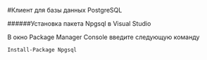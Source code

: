 #Клиент для базы данных PostgreSQL

######Установка пакета Npgsql в Visual Studio

В окно Package Manager Console  введите следующую команду

	Install-Package Npgsql
